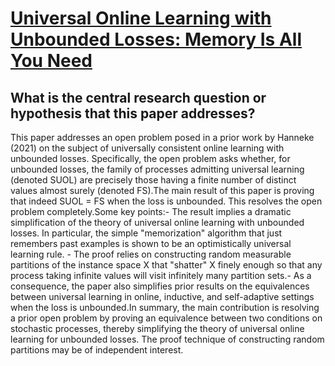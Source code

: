 # [Universal Online Learning with Unbounded Losses: Memory Is All You Need](https://arxiv.org/abs/2201.08903)

## What is the central research question or hypothesis that this paper addresses?

This paper addresses an open problem posed in a prior work by Hanneke (2021) on the subject of universally consistent online learning with unbounded losses. Specifically, the open problem asks whether, for unbounded losses, the family of processes admitting universal learning (denoted SUOL) are precisely those having a finite number of distinct values almost surely (denoted FS).The main result of this paper is proving that indeed SUOL = FS when the loss is unbounded. This resolves the open problem completely.Some key points:- The result implies a dramatic simplification of the theory of universal online learning with unbounded losses. In particular, the simple "memorization" algorithm that just remembers past examples is shown to be an optimistically universal learning rule. - The proof relies on constructing random measurable partitions of the instance space X that "shatter" X finely enough so that any process taking infinite values will visit infinitely many partition sets.- As a consequence, the paper also simplifies prior results on the equivalences between universal learning in online, inductive, and self-adaptive settings when the loss is unbounded.In summary, the main contribution is resolving a prior open problem by proving an equivalence between two conditions on stochastic processes, thereby simplifying the theory of universal online learning for unbounded losses. The proof technique of constructing random partitions may be of independent interest.
